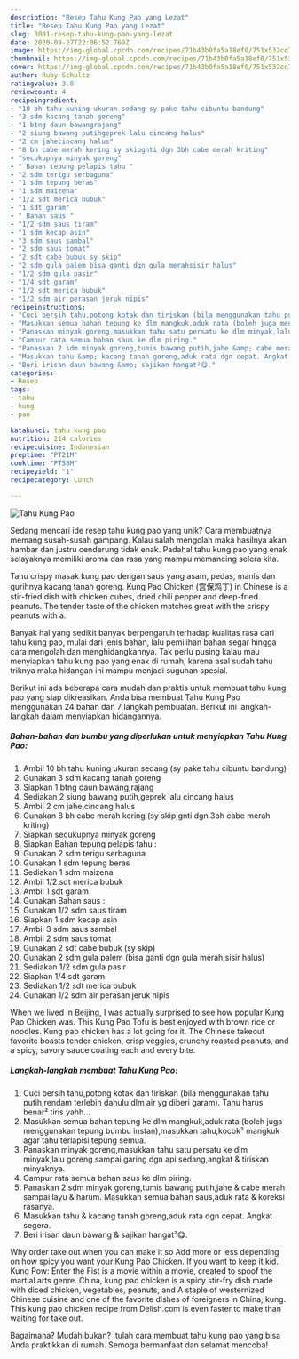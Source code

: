 ```yaml
---
description: "Resep Tahu Kung Pao yang Lezat"
title: "Resep Tahu Kung Pao yang Lezat"
slug: 3001-resep-tahu-kung-pao-yang-lezat
date: 2020-09-27T22:06:52.769Z
image: https://img-global.cpcdn.com/recipes/71b43b0fa5a18ef0/751x532cq70/tahu-kung-pao-foto-resep-utama.jpg
thumbnail: https://img-global.cpcdn.com/recipes/71b43b0fa5a18ef0/751x532cq70/tahu-kung-pao-foto-resep-utama.jpg
cover: https://img-global.cpcdn.com/recipes/71b43b0fa5a18ef0/751x532cq70/tahu-kung-pao-foto-resep-utama.jpg
author: Ruby Schultz
ratingvalue: 3.8
reviewcount: 4
recipeingredient:
- "10 bh tahu kuning ukuran sedang sy pake tahu cibuntu bandung"
- "3 sdm kacang tanah goreng"
- "1 btng daun bawangrajang"
- "2 siung bawang putihgeprek lalu cincang halus"
- "2 cm jahecincang halus"
- "8 bh cabe merah kering sy skipgnti dgn 3bh cabe merah kriting"
- "secukupnya minyak goreng"
- " Bahan tepung pelapis tahu "
- "2 sdm terigu serbaguna"
- "1 sdm tepung beras"
- "1 sdm maizena"
- "1/2 sdt merica bubuk"
- "1 sdt garam"
- " Bahan saus "
- "1/2 sdm saus tiram"
- "1 sdm kecap asin"
- "3 sdm saus sambal"
- "2 sdm saus tomat"
- "2 sdt cabe bubuk sy skip"
- "2 sdm gula palem bisa ganti dgn gula merahsisir halus"
- "1/2 sdm gula pasir"
- "1/4 sdt garam"
- "1/2 sdt merica bubuk"
- "1/2 sdm air perasan jeruk nipis"
recipeinstructions:
- "Cuci bersih tahu,potong kotak dan tiriskan (bila menggunakan tahu putih,rendam terlebih dahulu dlm air yg diberi garam). Tahu harus benar² tiris yahh..."
- "Masukkan semua bahan tepung ke dlm mangkuk,aduk rata (boleh juga menggunakan tepung bumbu instan),masukkan tahu,kocok² mangkuk agar tahu terlapisi tepung semua."
- "Panaskan minyak goreng,masukkan tahu satu persatu ke dlm minyak,lalu goreng sampai garing dgn api sedang,angkat &amp; tiriskan minyaknya."
- "Campur rata semua bahan saus ke dlm piring."
- "Panaskan 2 sdm minyak goreng,tumis bawang putih,jahe &amp; cabe merah sampai layu &amp; harum. Masukkan semua bahan saus,aduk rata &amp; koreksi rasanya."
- "Masukkan tahu &amp; kacang tanah goreng,aduk rata dgn cepat. Angkat segera."
- "Beri irisan daun bawang &amp; sajikan hangat²😋."
categories:
- Resep
tags:
- tahu
- kung
- pao

katakunci: tahu kung pao 
nutrition: 214 calories
recipecuisine: Indonesian
preptime: "PT21M"
cooktime: "PT58M"
recipeyield: "1"
recipecategory: Lunch

---
```



![Tahu Kung Pao](https://img-global.cpcdn.com/recipes/71b43b0fa5a18ef0/751x532cq70/tahu-kung-pao-foto-resep-utama.jpg)

Sedang mencari ide resep tahu kung pao yang unik? Cara membuatnya memang susah-susah gampang. Kalau salah mengolah maka hasilnya akan hambar dan justru cenderung tidak enak. Padahal tahu kung pao yang enak selayaknya memiliki aroma dan rasa yang mampu memancing selera kita.

Tahu crispy masak kung pao dengan saus yang asam, pedas, manis dan gurihnya kacang tanah goreng. Kung Pao Chicken (宫保鸡丁) in Chinese is a stir-fried dish with chicken cubes, dried chili pepper and deep-fried peanuts. The tender taste of the chicken matches great with the crispy peanuts with a.

Banyak hal yang sedikit banyak berpengaruh terhadap kualitas rasa dari tahu kung pao, mulai dari jenis bahan, lalu pemilihan bahan segar hingga cara mengolah dan menghidangkannya. Tak perlu pusing kalau mau menyiapkan tahu kung pao yang enak di rumah, karena asal sudah tahu triknya maka hidangan ini mampu menjadi suguhan spesial.


Berikut ini ada beberapa cara mudah dan praktis untuk membuat tahu kung pao yang siap dikreasikan. Anda bisa membuat Tahu Kung Pao menggunakan 24 bahan dan 7 langkah pembuatan. Berikut ini langkah-langkah dalam menyiapkan hidangannya.

<!--inarticleads1-->

##### Bahan-bahan dan bumbu yang diperlukan untuk menyiapkan Tahu Kung Pao:

1. Ambil 10 bh tahu kuning ukuran sedang (sy pake tahu cibuntu bandung)
1. Gunakan 3 sdm kacang tanah goreng
1. Siapkan 1 btng daun bawang,rajang
1. Sediakan 2 siung bawang putih,geprek lalu cincang halus
1. Ambil 2 cm jahe,cincang halus
1. Gunakan 8 bh cabe merah kering (sy skip,gnti dgn 3bh cabe merah kriting)
1. Siapkan secukupnya minyak goreng
1. Siapkan  Bahan tepung pelapis tahu :
1. Gunakan 2 sdm terigu serbaguna
1. Gunakan 1 sdm tepung beras
1. Sediakan 1 sdm maizena
1. Ambil 1/2 sdt merica bubuk
1. Ambil 1 sdt garam
1. Gunakan  Bahan saus :
1. Gunakan 1/2 sdm saus tiram
1. Siapkan 1 sdm kecap asin
1. Ambil 3 sdm saus sambal
1. Ambil 2 sdm saus tomat
1. Gunakan 2 sdt cabe bubuk (sy skip)
1. Gunakan 2 sdm gula palem (bisa ganti dgn gula merah,sisir halus)
1. Sediakan 1/2 sdm gula pasir
1. Siapkan 1/4 sdt garam
1. Sediakan 1/2 sdt merica bubuk
1. Gunakan 1/2 sdm air perasan jeruk nipis


When we lived in Beijing, I was actually surprised to see how popular Kung Pao Chicken was. This Kung Pao Tofu is best enjoyed with brown rice or noodles. Kung pao chicken has a lot going for it. The Chinese takeout favorite boasts tender chicken, crisp veggies, crunchy roasted peanuts, and a spicy, savory sauce coating each and every bite. 

<!--inarticleads2-->

##### Langkah-langkah membuat Tahu Kung Pao:

1. Cuci bersih tahu,potong kotak dan tiriskan (bila menggunakan tahu putih,rendam terlebih dahulu dlm air yg diberi garam). Tahu harus benar² tiris yahh...
1. Masukkan semua bahan tepung ke dlm mangkuk,aduk rata (boleh juga menggunakan tepung bumbu instan),masukkan tahu,kocok² mangkuk agar tahu terlapisi tepung semua.
1. Panaskan minyak goreng,masukkan tahu satu persatu ke dlm minyak,lalu goreng sampai garing dgn api sedang,angkat &amp; tiriskan minyaknya.
1. Campur rata semua bahan saus ke dlm piring.
1. Panaskan 2 sdm minyak goreng,tumis bawang putih,jahe &amp; cabe merah sampai layu &amp; harum. Masukkan semua bahan saus,aduk rata &amp; koreksi rasanya.
1. Masukkan tahu &amp; kacang tanah goreng,aduk rata dgn cepat. Angkat segera.
1. Beri irisan daun bawang &amp; sajikan hangat²😋.


Why order take out when you can make it so Add more or less depending on how spicy you want your Kung Pao Chicken. If you want to keep it kid. Kung Pow: Enter the Fist is a movie within a movie, created to spoof the martial arts genre. China, kung pao chicken is a spicy stir-fry dish made with diced chicken, vegetables, peanuts, and A staple of westernized Chinese cuisine and one of the favorite dishes of foreigners in China, kung. This kung pao chicken recipe from Delish.com is even faster to make than waiting for take out. 

Bagaimana? Mudah bukan? Itulah cara membuat tahu kung pao yang bisa Anda praktikkan di rumah. Semoga bermanfaat dan selamat mencoba!
